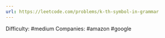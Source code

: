 ```yaml
---
url: https://leetcode.com/problems/k-th-symbol-in-grammar
---
```


Difficulty: #medium
Companies: #amazon #google
